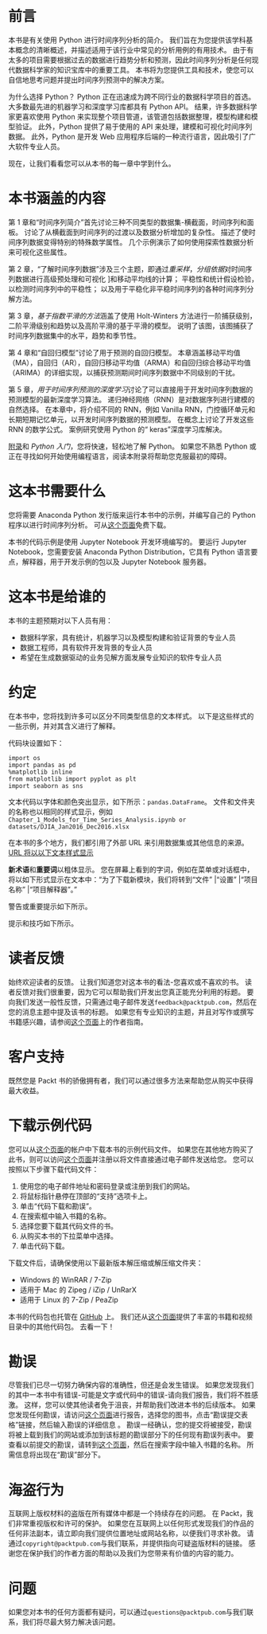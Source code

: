 # 前言

本书是有关使用 Python 进行时间序列分析的简介。 我们旨在为您提供该学科基本概念的清晰概述，并描述适用于该行业中常见的分析用例的有用技术。 由于有太多的项目需要根据过去的数据进行趋势分析和预测，因此时间序列分析是任何现代数据科学家的知识宝库中的重要工具。 本书将为您提供工具和技术，使您可以自信地思考问题并提出时间序列预测中的解决方案。

为什么选择 Python？ Python 正在迅速成为跨不同行业的数据科学项目的首选。 大多数最先进的机器学习和深度学习库都具有 Python API。 结果，许多数据科学家更喜欢使用 Python 来实现整个项目管道，该管道包括数据整理，模型构建和模型验证。 此外，Python 提供了易于使用的 API 来处理，建模和可视化时间序列数据。 此外，Python 是开发 Web 应用程序后端的一种流行语言，因此吸引了广大软件专业人员。

现在，让我们看看您可以从本书的每一章中学到什么。

# 本书涵盖的内容

第 1 章和“时间序列简介”首先讨论三种不同类型的数据集-横截面，时间序列和面板。 讨论了从横截面到时间序列的过渡以及数据分析增加的复杂性。 描述了使时间序列数据变得特别的特殊数学属性。 几个示例演示了如何使用探索性数据分析来可视化这些属性。

第 2 章，“了解时间序列数据”涉及三个主题，即通过*重采样*，*分组依据*对时间序列数据进行高级预处理和可视化 ]和移动平均线的计算； 平稳性和统计假设检验，以检测时间序列中的平稳性； 以及用于平稳化非平稳时间序列的各种时间序列分解方法。

第 3 章，*基于指数平滑的方法*涵盖了使用 Holt-Winters 方法进行一阶捕获级别，二阶平滑级别和趋势以及高阶平滑的基于平滑的模型。 说明了该图，该图捕获了时间序列数据集中的水平，趋势和季节性。

第 4 章和“自回归模型”讨论了用于预测的自回归模型。 本章涵盖移动平均值（MA），自回归（AR），自回归移动平均值（ARMA）和自回归综合移动平均值（ARIMA）的详细实现，以捕获预测期间时间序列数据中不同级别的干扰。

第 5 章，*用于时间序列预测的深度学习*讨论了可以直接用于开发时间序列数据的预测模型的最新深度学习算法。 递归神经网络（RNN）是对数据序列进行建模的自然选择。 在本章中，将介绍不同的 RNN，例如 Vanilla RNN，门控循环单元和长期短期记忆单元，以开发时间序列数据的预测模型。 在概念上讨论了开发这些 RNN 的数学公式。 案例研究使用 Python 的“ keras”深度学习库解决。

[附录](6.html)和 *Python 入门*，您将快速，轻松地了解 Python。 如果您不熟悉 Python 或正在寻找如何开始使用编程语言，阅读本附录将帮助您克服最初的障碍。

# 这本书需要什么

您将需要 Anaconda Python 发行版来运行本书中的示例，并编写自己的 Python 程序以进行时间序列分析。 可从[这个页面](https://www.continuum.io/downloads)免费下载。

本书的代码示例是使用 Jupyter Notebook 开发环境编写的。 要运行 Jupyter Notebook，您需要安装 Anaconda Python Distribution，它具有 Python 语言要点，解释器，用于开发示例的包以及 Jupyter Notebook 服务器。

# 这本书是给谁的

本书的主题预期对以下人员有用：

*   数据科学家，具有统计，机器学习以及模型构建和验证背景的专业人员
*   数据工程师，具有软件开发背景的专业人员
*   希望在生成数据驱动的业务见解方面发展专业知识的软件专业人员

# 约定

在本书中，您将找到许多可以区分不同类型信息的文本样式。 以下是这些样式的一些示例，并对其含义进行了解释。

代码块设置如下：

```
import os
import pandas as pd
%matplotlib inline
from matplotlib import pyplot as plt
import seaborn as sns
```

文本代码以字体和颜色突出显示，如下所示：`pandas.DataFrame`。 文件和文件夹的名称也以相同的样式显示，例如`Chapter_1_Models_for_Time_Series_Analysis.ipynb or datasets/DJIA_Jan2016_Dec2016.xlsx`

在本书的多个地方，我们都引用了外部 URL 来引用数据集或其他信息的来源。 [URL 将以以下文本样式显示](http://finance.yahoo.com)

**新术语**和**重要词**以粗体显示。 您在屏幕上看到的字词，例如在菜单或对话框中，将以如下形式显示在文本中：“为了下载新模块，我们将转到“文件” |“设置” |“项目名称” |“项目解释器”。”

警告或重要提示如下所示。

提示和技巧如下所示。

# 读者反馈

始终欢迎读者的反馈。 让我们知道您对这本书的看法-您喜欢或不喜欢的书。 读者反馈对我们很重要，因为它可以帮助我们开发出您真正能充分利用的标题。 要向我们发送一般性反馈，只需通过电子邮件发送`feedback@packtpub.com`，然后在您的消息主题中提及该书的标题。 如果您有专业知识的主题，并且对写作或撰写书籍感兴趣，请参阅[这个页面](http://www.packtpub.com/authors)上的作者指南。

# 客户支持

既然您是 Packt 书的骄傲拥有者，我们可以通过很多方法来帮助您从购买中获得最大收益。

# 下载示例代码

您可以从[这个页面](http://www.packtpub.com)的帐户中下载本书的示例代码文件。 如果您在其他地方购买了此书，则可以访问[这个页面](http://www.packtpub.com/support)并注册以将文件直接通过电子邮件发送给您。 您可以按照以下步骤下载代码文件：

1.  使用您的电子邮件地址和密码登录或注册到我们的网站。
2.  将鼠标指针悬停在顶部的“支持”选项卡上。
3.  单击“代码下载和勘误”。
4.  在搜索框中输入书籍的名称。
5.  选择您要下载其代码文件的书。
6.  从购买本书的下拉菜单中选择。
7.  单击代码下载。

下载文件后，请确保使用以下最新版本解压缩或解压缩文件夹：

*   Windows 的 WinRAR / 7-Zip
*   适用于 Mac 的 Zipeg / iZip / UnRarX
*   适用于 Linux 的 7-Zip / PeaZip

本书的代码包也托管在 [GitHub](https://github.com/PacktPublishing/Practical-Time-Series-Analysis) 上。 我们还从[这个页面](https://github.com/PacktPublishing/)提供了丰富的书籍和视频目录中的其他代码包。 去看一下！

# 勘误

尽管我们已尽一切努力确保内容的准确性，但还是会发生错误。 如果您发现我们的其中一本书中有错误-可能是文字或代码中的错误-请向我们报告，我们将不胜感激。 这样，您可以使其他读者免于沮丧，并帮助我们改进本书的后续版本。 如果您发现任何勘误，请访问[这个页面](http://www.packtpub.com/submit-errata)进行报告，选择您的图书，点击“勘误提交表格”链接，然后输入勘误的详细信息 。 勘误一经确认，您的提交将被接受，勘误将被上载到我们的网站或添加到该标题的勘误部分下的任何现有勘误列表中。 要查看以前提交的勘误，请转到[这个页面](https://www.packtpub.com/books/content/support)，然后在搜索字段中输入书籍的名称。 所需信息将出现在“勘误”部分下。

# 海盗行为

互联网上版权材料的盗版在所有媒体中都是一个持续存在的问题。 在 Packt，我们非常重视版权和许可的保护。 如果您在互联网上以任何形式发现我们的作品的任何非法副本，请立即向我们提供位置地址或网站名称，以便我们寻求补救。 请通过`copyright@packtpub.com`与我们联系，并提供指向可疑盗版材料的链接。 感谢您在保护我们的作者方面的帮助以及我们为您带来有价值的内容的能力。

# 问题

如果您对本书的任何方面都有疑问，可以通过`questions@packtpub.com`与我们联系，我们将尽最大努力解决该问题。